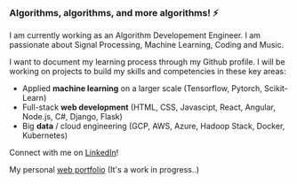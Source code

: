 ### Algorithms, algorithms, and more algorithms! ⚡
I am currently working as an Algorithm Developement Engineer. I am passionate about Signal Processing, Machine Learning, Coding and Music. 

I want to document my learning process through my Github profile. I will be working on projects to build my skills and competencies in these key areas: 
-	Applied **machine learning** on a larger scale (Tensorflow, Pytorch, Scikit-Learn)
-	Full-stack **web development** (HTML, CSS, Javascipt, React, Angular, Node.js, C#, Django, Flask)
-	Big **data** / cloud engineering (GCP, AWS, Azure, Hadoop Stack, Docker, Kubernetes)


Connect with me on [LinkedIn](https://linkedin.com/in/aditya-garga)!

My personal [web portfolio](https://adityagarga.github.io) (It's a work in progress..)

